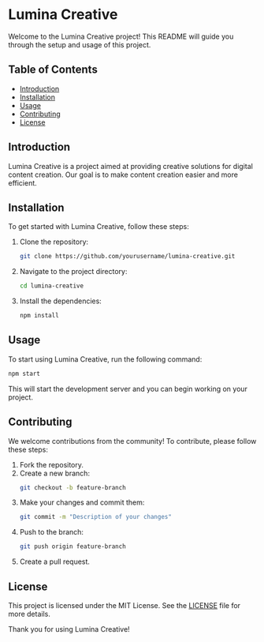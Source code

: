 # Lumina Creative

Welcome to the Lumina Creative project! This README will guide you through the setup and usage of this project.

## Table of Contents
- [Introduction](#introduction)
- [Installation](#installation)
- [Usage](#usage)
- [Contributing](#contributing)
- [License](#license)

## Introduction
Lumina Creative is a project aimed at providing creative solutions for digital content creation. Our goal is to make content creation easier and more efficient.

## Installation
To get started with Lumina Creative, follow these steps:

1. Clone the repository:
    ```sh
    git clone https://github.com/yourusername/lumina-creative.git
    ```
2. Navigate to the project directory:
    ```sh
    cd lumina-creative
    ```
3. Install the dependencies:
    ```sh
    npm install
    ```

## Usage
To start using Lumina Creative, run the following command:
```sh
npm start
```
This will start the development server and you can begin working on your project.

## Contributing
We welcome contributions from the community! To contribute, please follow these steps:

1. Fork the repository.
2. Create a new branch:
    ```sh
    git checkout -b feature-branch
    ```
3. Make your changes and commit them:
    ```sh
    git commit -m "Description of your changes"
    ```
4. Push to the branch:
    ```sh
    git push origin feature-branch
    ```
5. Create a pull request.

## License
This project is licensed under the MIT License. See the [LICENSE](LICENSE) file for more details.

Thank you for using Lumina Creative!